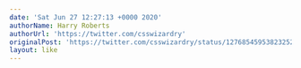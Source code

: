 ```yaml
---
date: 'Sat Jun 27 12:27:13 +0000 2020'
authorName: Harry Roberts
authorUrl: 'https://twitter.com/csswizardry'
originalPost: 'https://twitter.com/csswizardry/status/1276854595382325248'
layout: like
---
```

